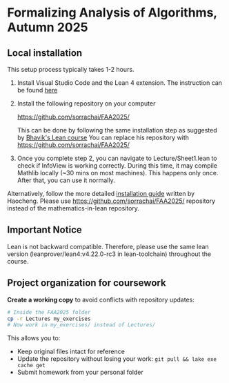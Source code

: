# Formalizing Analysis of Algorithms, Autumn 2025

## Local installation

This setup process typically takes 1-2 hours. 

1. Install Visual Studio Code and the Lean 4 extension. The instruction can be found [here](https://leanprover-community.github.io/get_started.html#regular-install)
2. Install the following repository on your computer

   https://github.com/sorrachai/FAA2025/

   This can be done by following the same installation step as suggested by [Bhavik's Lean course](https://github.com/b-mehta/formalising-mathematics-notes?tab=readme-ov-file)
   You can replace his repository with  https://github.com/sorrachai/FAA2025/
3. Once you complete step 2, you can navigate to Lecture/Sheet1.lean to check if InfoView is working correctly. During this time, it may compile Mathlib locally (~30 mins on most machines). This happens only once. After that, you can use it normally.

Alternatively, follow the more detailed [installation guide](https://www.notion.so/Lean-4-and-Mathematics-in-Lean-Installation-Guide-26c7fff8cc65809a991fe6631aba0ba3) written by Haocheng. Please use https://github.com/sorrachai/FAA2025/ repository instead of the mathematics-in-lean repository. 

## Important Notice

Lean is not backward compatible. Therefore, please use the same lean version (leanprover/lean4:v4.22.0-rc3 in lean-toolchain) throughout the course. 

## Project organization for coursework

**Create a working copy** to avoid conflicts with repository updates:

```bash
# Inside the FAA2025 folder
cp -r Lectures my_exercises
# Now work in my_exercises/ instead of Lectures/

```
This allows you to:
- Keep original files intact for reference
- Update the repository without losing your work: `git pull && lake exe cache get`
- Submit homework from your personal folder
